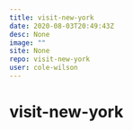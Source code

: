 ```yaml
---
title: visit-new-york
date: 2020-08-03T20:49:43Z
desc: None
image: ""
site: None
repo: visit-new-york
user: cole-wilson
---
```

# visit-new-york
